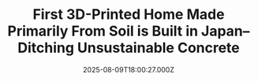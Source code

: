 ---
title: "First 3D-Printed Home Made Primarily From Soil is Built in Japan–Ditching Unsustainable Concrete"
date: 2025-08-09T18:00:27.000Z
category: Human Kindness
externalLink: "https://www.goodnewsnetwork.org/first-3d-printed-home-made-primarily-from-soil-is-built-in-japan/"
image: ""
excerpt: "Collaborating with robotics engineers and Italian 3D printer manufacturers, a Japanese company is building “homes of earth” made primarily from soil. Utilizing AI technology from design through construction, Lib Work, Ltd. completed their first 3D-printed earth home in Yamaga, Kumamoto on July 22, calling their creative process “uncharted territory where tradition and convention offered no […] The post First 3D-Printed…"
---